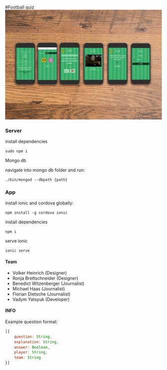 #Football quiz
![image](https://raw.githubusercontent.com/VadimDez/football-quiz/master/unspecified.jpeg)

### Server

install dependencies

```
sudo npm i
```

Mongo db

navigate into mongo db folder and run:

```
./bin/mongod --dbpath {path}
```


### App


install ionic and cordova globally:

```
npm install -g cordova ionic
```

install dependencies

```
npm i
```

serve ionic

```
ionic serve
```

#### Team
- Volker Heinrich (Designer)
- Ronja Brettschneider (Designer)
- Benedict Witzenberger (Journalist)
- Michael Haas (Journalist)
- Florian Dietsche  (Journalist)
- Vadym Yatsyuk (Developer)

#### INFO

Example question format:

```js
[{
    question: String,
    explanation: String,
    answer: Boolean,
    player: String,
    team: String
}]
```
